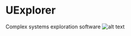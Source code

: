 # UExplorer
Complex systems exploration software
![alt text](https://github.com/jmmq/UExplorer/blob/master/gif/output/6.gif)
